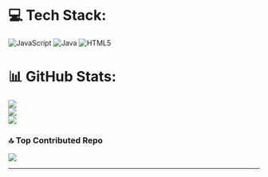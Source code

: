 # 💻 Tech Stack:

![JavaScript](https://img.shields.io/badge/javascript-%23323330.svg?style=for-the-badge&logo=javascript&logoColor=%23F7DF1E) ![Java](https://img.shields.io/badge/java-%23ED8B00.svg?style=for-the-badge&logo=java&logoColor=white) ![HTML5](https://img.shields.io/badge/html5-%23E34F26.svg?style=for-the-badge&logo=html5&logoColor=white)

# 📊 GitHub Stats:

![](https://github-readme-stats.vercel.app/api?username=canmertinyo&theme=dark&hide_border=false&include_all_commits=false&count_private=false)<br/>
![](https://github-readme-streak-stats.herokuapp.com/?user=canmertinyo&theme=dark&hide_border=false)<br/>
![](https://github-readme-stats.vercel.app/api/top-langs/?username=canmertinyo&theme=dark&hide_border=false&include_all_commits=false&count_private=false&layout=compact)

### 🔝 Top Contributed Repo

![](https://github-contributor-stats.vercel.app/api?username=canmertinyo&limit=5&theme=dark&combine_all_yearly_contributions=true)

---

<!-- Proudly created with GPRM ( https://gprm.itsvg.in ) -->
